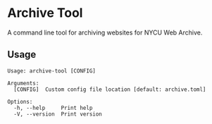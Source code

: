 # Archive Tool

A command line tool for archiving websites for NYCU Web Archive.

## Usage

```
Usage: archive-tool [CONFIG]

Arguments:
  [CONFIG]  Custom config file location [default: archive.toml]

Options:
  -h, --help     Print help
  -V, --version  Print version
```
